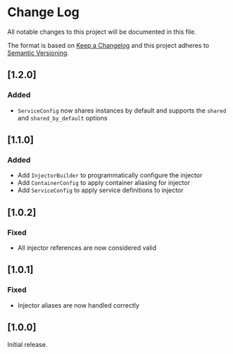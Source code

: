 # Change Log
All notable changes to this project will be documented in this file.

The format is based on [Keep a Changelog](http://keepachangelog.com/) 
and this project adheres to [Semantic Versioning](http://semver.org/).

## [1.2.0]

### Added

- `ServiceConfig` now shares instances by default and supports the `shared` and `shared_by_default` options

## [1.1.0]

### Added

- Add `InjectorBuilder` to programmatically configure the injector
- Add `ContainerConfig` to apply container aliasing for injector
- Add `ServiceConfig` to apply service definitions to injector

## [1.0.2]

### Fixed

- All injector references are now considered valid

## [1.0.1]

### Fixed

- Injector aliases are now handled correctly

## [1.0.0]

Initial release.
